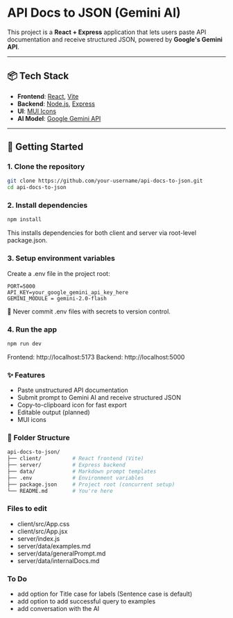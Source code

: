 # API Docs to JSON (Gemini AI)

This project is a **React + Express** application that lets users paste API documentation and receive structured JSON, powered by **Google's Gemini API**.

---

## 📦 Tech Stack

- **Frontend**: [React](https://react.dev/), [Vite](https://vitejs.dev/)
- **Backend**: [Node.js](https://nodejs.org/), [Express](https://expressjs.com/)
- **UI**: [MUI Icons](https://mui.com/material-ui/material-icons/)
- **AI Model**: [Google Gemini API](https://ai.google.dev/)

---

## 🚀 Getting Started

### 1. Clone the repository

```bash
git clone https://github.com/your-username/api-docs-to-json.git
cd api-docs-to-json
```

### 2. Install dependencies
```bash
npm install
```
This installs dependencies for both client and server via root-level package.json.

### 3. Setup environment variables

Create a .env file in the project root:

```
PORT=5000
API_KEY=your_google_gemini_api_key_here
GEMINI_MODULE = gemini-2.0-flash
```
🔐 Never commit .env files with secrets to version control.

### 4. Run the app
``` bash
npm run dev
```
Frontend: http://localhost:5173
Backend: http://localhost:5000

### ✨ Features
- Paste unstructured API documentation
- Submit prompt to Gemini AI and receive structured JSON
- Copy-to-clipboard icon for fast export
- Editable output (planned)
- MUI icons

### 📁 Folder Structure
``` bash
api-docs-to-json/
├── client/          # React frontend (Vite)
├── server/          # Express backend
├── data/            # Markdown prompt templates
├── .env             # Environment variables
├── package.json     # Project root (concurrent setup)
└── README.md        # You're here
```

### Files to edit

- client/src/App.css
- client/src/App.jsx
- server/index.js
- server/data/examples.md
- server/data/generalPrompt.md
- server/data/internalDocs.md

### To Do
- add option for Title case for labels (Sentence case is default)
- add option to add successful query to examples
- add conversation with the AI